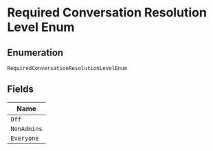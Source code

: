 
# Required Conversation Resolution Level Enum

## Enumeration

`RequiredConversationResolutionLevelEnum`

## Fields

| Name |
|  --- |
| `Off` |
| `NonAdmins` |
| `Everyone` |

